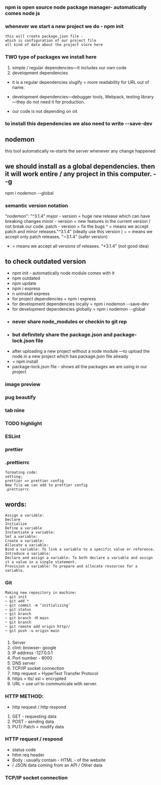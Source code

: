 ### npm is open source node package manager- automatically comes node js
### whenever we start a new project we do - npm init
``` 
this will create package.json file -
which is configuration of our project file 
all kind of data about the project store here

```

### TWO type of packages we install here
1. simple / regular dependencies—it includes our own code 
2. development dependencies 

* it is a regular dependencies 
slugify = more readability for URL out of name. 

* development dependencies—debugger tools, Webpack, testing library—they do not need it for production. 
* our code is not depending on oit 
### to install this dependencies we also need to write --save-dev 

## nodemon 
this tool automatically re-starts the server whenever any change happened 

## we should install as a global dependencies. then it will work entire / any project in this computer. --g 
npm i nodemon --global

### semantic version notation 
"nodemon": "^3.1.4"
major - version = huge new release which can have breaking changes
minor - version = new features in the current version / not break our code. 
patch - version = fix the bugs
^ = means we accept patch and minor releases."^3.1.4" (ideally use this version )
~ = means we accept only patch releases. "~3.1.4" (safer version)
* = means we accept all versions of releases. "*3.1.4" (not good idea)


## to check outdated version 
* npm init - automatically node module comes with it 
* npm outdated 
* npm update 
* npm i express
* n uninstall express 
* for project dependencies = npm i express
* for development dependencies locally = npm i nodemon --save-dev 
* for development dependencies globally = npm i nodemon --global 
* ### never share node_modules or checkin to git rep
* ### but definitely share the package.json and package-lock.json file 
* after uploading a new project without a node module
—to upload the node in a new project which has package.json file already  
* = npm install 
* package-lock.json file - shows all the packages we are using in our project 

[//]: # (other packages for dev- help )
### image preview 
### pug beautify 
### tab nine
### TODO highlight 
### ESLint
### prettier 
### .prettierrc
``` 
formating code: 
setting; 
prettier => prettier config 
New file we can add to prettier config
.prettierrc 

```
## words:
```
Assign a variable:
Declare
Initialize
Define a variable
Instantiate a variable:
Set a variable:
Create a variable:
Allocate a variable:
Bind a variable: To link a variable to a specific value or reference.
Introduce a variable:
Declare and assign a variable: To both declare a variable and assign it a value in a single statement.
Provision a variable: To prepare and allocate resources for a variable.

```

### Git 
``` 
Making new repository in machine: 
~ git init 
~ git add *
~ git commit -m ‘initializing’
~ git status 
~ git branch 
~ git branch -M main 
~ git branch
~ git remote add origin http//
~ git push -u origin main 

```
###
1. Server 
2. clint: browser- google
3. IP address -127.0.0.1 
4. Port number - 8000 
5. DNS server  
6. TCP/IP socket connection 
7. http request = HyperText Transfer Protocol
8. https = tls/ ssl = encrypted 
8. URL = use url to communicate with server.
### HTTP METHOD: 
* http request / http respond 
1. GET - requesting data
2. POST - sending data
3. PUT/ Patch  = modify data

### HTTP request / respond 
* status code 
* httm req header 
* Body : usually contain - HTML - of the website
* / JSON data coming from an API / Other data 

### TCP/IP socket connection 






